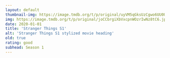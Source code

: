```yaml
---
layout: default
thumbnail-img: https://image.tmdb.org/t/p/original/uyVM5qGksUzCgwo6UU0UrHex8Oj.png
img: https://image.tmdb.org/t/p/original/joCCbrgiXbVxcpnWOzrIwNz8tC6.jpg
date: 2020-01-01
title: 'Stranger Things S1'
alt: 'Stranger Things S1 stylized movie heading'
old: true
rating: good
subhead: Season 1
---
```

